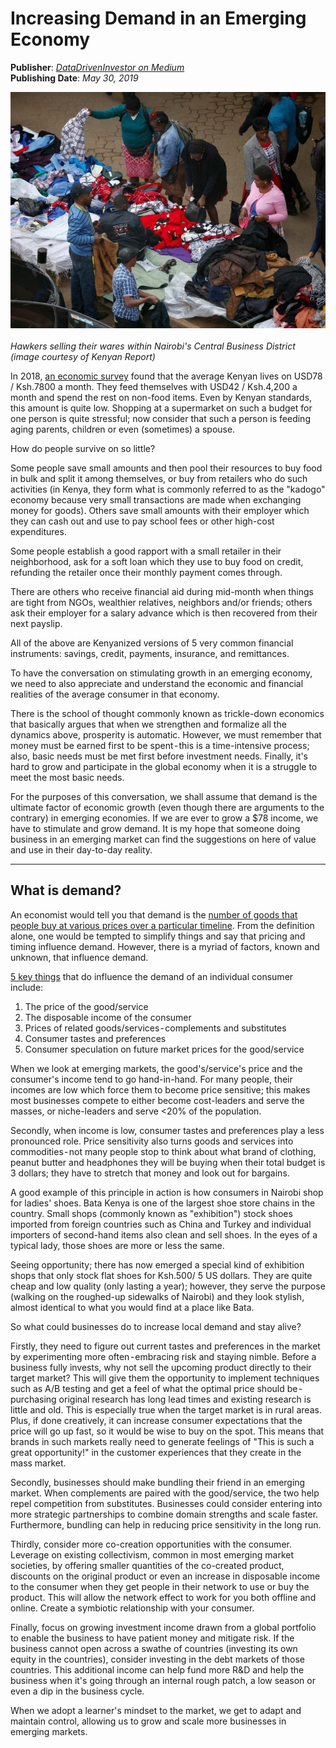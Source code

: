 # Increasing Demand in an Emerging Economy

**Publisher**: [*DataDrivenInvestor on Medium*](https://medium.datadriveninvestor.com/increasing-demand-in-an-emerging-economy-7bfc89c62606) <br>
**Publishing Date**: *May 30, 2019*

![demand](../images/demand.jpeg) <br>       
*Hawkers selling their wares within Nairobi's Central Business District (image courtesy of Kenyan Report)*

In 2018, [an economic survey](https://www.knbs.or.ke/economic-survey-2018-launched/) found that the average Kenyan lives on USD78 / Ksh.7800 a month. They feed themselves
with USD42 / Ksh.4,200 a month and spend the rest on non-food items. Even by Kenyan standards, this amount is quite low. Shopping at a supermarket on such a budget for one
person is quite stressful; now consider that such a person is feeding aging parents, children or even (sometimes) a spouse.

How do people survive on so little?

Some people save small amounts and then pool their resources to buy food in bulk and split it among themselves, or buy from retailers who do such activities (in Kenya,
they form what is commonly referred to as the "kadogo" economy because very small transactions are made when exchanging money for goods). Others save small amounts with
their employer which they can cash out and use to pay school fees or other high-cost expenditures.

Some people establish a good rapport with a small retailer in their neighborhood, ask for a soft loan which they use to buy food on credit, refunding the retailer once
their monthly payment comes through.

There are others who receive financial aid during mid-month when things are tight from NGOs, wealthier relatives, neighbors and/or friends; others ask their employer for
a salary advance which is then recovered from their next payslip.

All of the above are Kenyanized versions of 5 very common financial instruments: savings, credit, payments, insurance, and remittances.

To have the conversation on stimulating growth in an emerging economy, we need to also appreciate and understand the economic and financial realities of the average
consumer in that economy.

There is the school of thought commonly known as trickle-down economics that basically argues that when we strengthen and formalize all the dynamics above, prosperity 
is automatic. However, we must remember that money must be earned first to be spent - this is a time-intensive process; also, basic needs must be met first before
investment needs. Finally, it's hard to grow and participate in the global economy when it is a struggle to meet the most basic needs.

For the purposes of this conversation, we shall assume that demand is the ultimate factor of economic growth (even though there are arguments to the contrary) in emerging
economies. If we are ever to grow a $78 income, we have to stimulate and grow demand. It is my hope that someone doing business in an emerging market can find the
suggestions on here of value and use in their day-to-day reality.

****

## What is demand?

An economist would tell you that demand is the [number of goods that people buy at various prices over a particular timeline](https://en.wikipedia.org/wiki/Demand).
From the definition alone, one would be tempted to simplify things and say that pricing and timing influence demand. However, there is a myriad of factors, known and
unknown, that influence demand.

[5 key things](https://www.thebalance.com/five-determinants-of-demand-with-examples-and-formula-3305706) that do influence the demand of an individual consumer include:

1. The price of the good/service
2. The disposable income of the consumer
3. Prices of related goods/services - complements and substitutes
4. Consumer tastes and preferences
5. Consumer speculation on future market prices for the good/service

When we look at emerging markets, the good's/service's price and the consumer's income tend to go hand-in-hand. For many people, their incomes are low which force them
to become price sensitive; this makes most businesses compete to either become cost-leaders and serve the masses, or niche-leaders and serve <20% of the population.

Secondly, when income is low, consumer tastes and preferences play a less pronounced role. Price sensitivity also turns goods and services into commodities - not many
people stop to think about what brand of clothing, peanut butter and headphones they will be buying when their total budget is 3 dollars; they have to stretch that money
and look out for bargains.

A good example of this principle in action is how consumers in Nairobi shop for ladies' shoes. Bata Kenya is one of the largest shoe store chains in the country. Small
shops (commonly known as "exhibition") stock shoes imported from foreign countries such as China and Turkey and individual importers of second-hand items also clean and
sell shoes. In the eyes of a typical lady, those shoes are more or less the same.

Seeing opportunity; there has now emerged a special kind of exhibition shops that only stock flat shoes for Ksh.500/ 5 US dollars. They are quite cheap and low quality
(only lasting a year); however, they serve the purpose (walking on the roughed-up sidewalks of Nairobi) and they look stylish, almost identical to what you would find
at a place like Bata.

So what could businesses do to increase local demand and stay alive?

Firstly, they need to figure out current tastes and preferences in the market by experimenting more often - embracing risk and staying nimble. Before a business fully
invests, why not sell the upcoming product directly to their target market? This will give them the opportunity to implement techniques such as A/B testing and get a
feel of what the optimal price should be - purchasing original research has long lead times and existing research is little and old. This is especially true when the
target market is in rural areas. Plus, if done creatively, it can increase consumer expectations that the price will go up fast, so it would be wise to buy on the spot.
This means that brands in such markets really need to generate feelings of "This is such a great opportunity!" in the customer experiences that they create in the mass
market.

Secondly, businesses should make bundling their friend in an emerging market. When complements are paired with the good/service, the two help repel competition from
substitutes. Businesses could consider entering into more strategic partnerships to combine domain strengths and scale faster. Furthermore, bundling can help in reducing
price sensitivity in the long run.

Thirdly, consider more co-creation opportunities with the consumer. Leverage on existing collectivism, common in most emerging market societies, by offering smaller
quantities of the co-created product, discounts on the original product or even an increase in disposable income to the consumer when they get people in their network
to use or buy the product. This will allow the network effect to work for you both offline and online. Create a symbiotic relationship with your consumer.

Finally, focus on growing investment income drawn from a global portfolio to enable the business to have patient money and mitigate risk. If the business cannot open
across a swathe of countries (investing its own equity in the countries), consider investing in the debt markets of those countries. This additional income can help
fund more R&D and help the business when it's going through an internal rough patch, a low season or even a dip in the business cycle.

When we adopt a learner's mindset to the market, we get to adapt and maintain control, allowing us to grow and scale more businesses in emerging markets.
